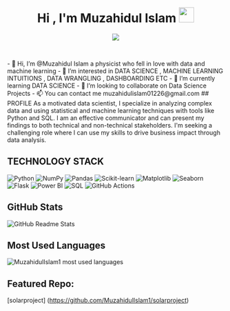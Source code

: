 <h1 align="center">Hi , I'm Muzahidul Islam <img src="https://media.giphy.com/media/hvRJCLFzcasrR4ia7z/giphy.gif" width="35"></h1>
<p align="center">
  <a href="https://github.com/DenverCoder1/readme-typing-svg"><img src="https://readme-typing-svg.herokuapp.com?lines=Data+Science+Enthusiast;Focused+Learner;Python|OOP|Machine+Learning|Deep+Learning|MLops;Always%20learning%20new%20things&center=true&width=500&height=50"></a>
</p>


<br>


</p>
- 👋 Hi, I’m @Muzahidul Islam a physicist who fell in love with data and machine learning 
- 👀 I’m interested in DATA SCIENCE , MACHINE LEARNING INTUITIONS , DATA WRANGLING , DASHBOARDING ETC
- 🌱 I’m currently learning DATA SCIENCE
- 💞️ I’m looking to collaborate on Data Science Projects
- 📫 You can contact me muzahidulislam01226@gmail.com
## PROFILE
As a motivated data scientist, I specialize in analyzing complex data and using
statistical and machine learning techniques with tools like Python and SQL. I
am an effective communicator and can present my findings to both technical
and non-technical stakeholders. I'm seeking a challenging role where I can use
my skills to drive business impact through data analysis.

## TECHNOLOGY STACK
![Python](https://img.shields.io/badge/-Python-3776AB?style=flat-square&logo=python&logoColor=white)
![NumPy](https://img.shields.io/badge/-NumPy-013243?style=flat-square&logo=numpy&logoColor=white)
![Pandas](https://img.shields.io/badge/-Pandas-150458?style=flat-square&logo=pandas&logoColor=white)
![Scikit-learn](https://img.shields.io/badge/-Scikit--learn-F7931E?style=flat-square&logo=scikit-learn&logoColor=white)
![Matplotlib](https://img.shields.io/badge/-Matplotlib-11557c?style=flat-square&logo=python&logoColor=white)
![Seaborn](https://img.shields.io/badge/-Seaborn-3776AB?style=flat-square&logo=python&logoColor=white)
![Flask](https://img.shields.io/badge/-Flask-000000?style=flat-square&logo=flask&logoColor=white)
![Power BI](https://img.shields.io/badge/-Power%20BI-F2C811?style=flat-square&logo=power-bi&logoColor=black)
![SQL](https://img.shields.io/badge/-SQL-4479A1?style=flat-square&logo=Microsoft-SQL-Server&logoColor=white)
![GitHub Actions](https://img.shields.io/badge/-GitHub%20Actions-2088FF?style=flat-square&logo=github-actions&logoColor=white)


<!---
MuzahidulIslam1/MuzahidulIslam1 is a ✨ special ✨ repository because its `README.md` (this file) appears on your GitHub profile.
You can click the Preview link to take a look at your changes.
--->
## GitHub Stats

![GitHub Readme Stats](https://github-readme-stats.vercel.app/api?username=MuzahidulIslam1&show_icons=true&theme=radical)



 
## Most Used Languages

![MuzahidulIslam1 most used languages](https://github-readme-stats.vercel.app/api/top-langs/?username=MuzahidulIslam1&layout=compact)

## Featured Repo:
[solarproject] (https://github.com/MuzahidulIslam1/solarproject)

